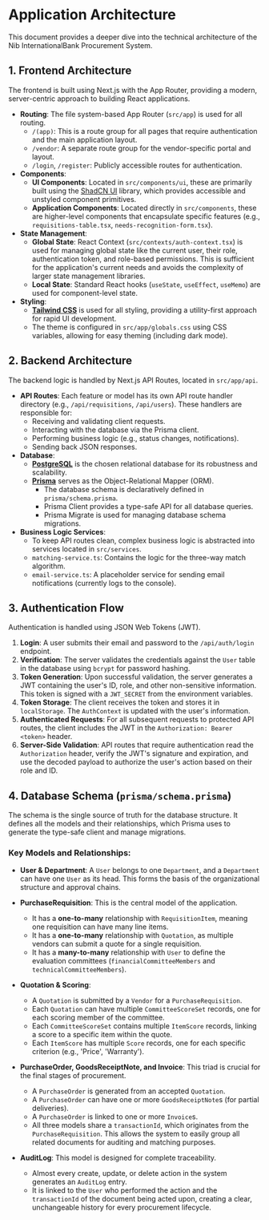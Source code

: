 
# Application Architecture

This document provides a deeper dive into the technical architecture of the Nib InternationalBank Procurement System.

## 1. Frontend Architecture

The frontend is built using Next.js with the App Router, providing a modern, server-centric approach to building React applications.

-   **Routing**: The file system-based App Router (`src/app`) is used for all routing.
    -   `/(app)`: This is a route group for all pages that require authentication and the main application layout.
    -   `/vendor`: A separate route group for the vendor-specific portal and layout.
    -   `/login`, `/register`: Publicly accessible routes for authentication.
-   **Components**:
    -   **UI Components**: Located in `src/components/ui`, these are primarily built using the [ShadCN UI](https://ui.shadcn.com/) library, which provides accessible and unstyled component primitives.
    -   **Application Components**: Located directly in `src/components`, these are higher-level components that encapsulate specific features (e.g., `requisitions-table.tsx`, `needs-recognition-form.tsx`).
-   **State Management**:
    -   **Global State**: React Context (`src/contexts/auth-context.tsx`) is used for managing global state like the current user, their role, authentication token, and role-based permissions. This is sufficient for the application's current needs and avoids the complexity of larger state management libraries.
    -   **Local State**: Standard React hooks (`useState`, `useEffect`, `useMemo`) are used for component-level state.
-   **Styling**:
    -   **[Tailwind CSS](https://tailwindcss.com/)** is used for all styling, providing a utility-first approach for rapid UI development.
    -   The theme is configured in `src/app/globals.css` using CSS variables, allowing for easy theming (including dark mode).

## 2. Backend Architecture

The backend logic is handled by Next.js API Routes, located in `src/app/api`.

-   **API Routes**: Each feature or model has its own API route handler directory (e.g., `/api/requisitions`, `/api/users`). These handlers are responsible for:
    -   Receiving and validating client requests.
    -   Interacting with the database via the Prisma client.
    -   Performing business logic (e.g., status changes, notifications).
    -   Sending back JSON responses.
-   **Database**:
    -   **[PostgreSQL](https://www.postgresql.org/)** is the chosen relational database for its robustness and scalability.
    -   **[Prisma](https://www.prisma.io/)** serves as the Object-Relational Mapper (ORM).
        -   The database schema is declaratively defined in `prisma/schema.prisma`.
        -   Prisma Client provides a type-safe API for all database queries.
        -   Prisma Migrate is used for managing database schema migrations.
-   **Business Logic Services**:
    -   To keep API routes clean, complex business logic is abstracted into services located in `src/services`.
    -   `matching-service.ts`: Contains the logic for the three-way match algorithm.
    -   `email-service.ts`: A placeholder service for sending email notifications (currently logs to the console).

## 3. Authentication Flow

Authentication is handled using JSON Web Tokens (JWT).

1.  **Login**: A user submits their email and password to the `/api/auth/login` endpoint.
2.  **Verification**: The server validates the credentials against the `User` table in the database using `bcrypt` for password hashing.
3.  **Token Generation**: Upon successful validation, the server generates a JWT containing the user's ID, role, and other non-sensitive information. This token is signed with a `JWT_SECRET` from the environment variables.
4.  **Token Storage**: The client receives the token and stores it in `localStorage`. The `AuthContext` is updated with the user's information.
5.  **Authenticated Requests**: For all subsequent requests to protected API routes, the client includes the JWT in the `Authorization: Bearer <token>` header.
6.  **Server-Side Validation**: API routes that require authentication read the `Authorization` header, verify the JWT's signature and expiration, and use the decoded payload to authorize the user's action based on their role and ID.

## 4. Database Schema (`prisma/schema.prisma`)

The schema is the single source of truth for the database structure. It defines all the models and their relationships, which Prisma uses to generate the type-safe client and manage migrations.

### Key Models and Relationships:

-   **User & Department**: A `User` belongs to one `Department`, and a `Department` can have one `User` as its head. This forms the basis of the organizational structure and approval chains.

-   **PurchaseRequisition**: This is the central model of the application.
    -   It has a **one-to-many** relationship with `RequisitionItem`, meaning one requisition can have many line items.
    -   It has a **one-to-many** relationship with `Quotation`, as multiple vendors can submit a quote for a single requisition.
    -   It has a **many-to-many** relationship with `User` to define the evaluation committees (`financialCommitteeMembers` and `technicalCommitteeMembers`).

-   **Quotation & Scoring**:
    -   A `Quotation` is submitted by a `Vendor` for a `PurchaseRequisition`.
    -   Each `Quotation` can have multiple `CommitteeScoreSet` records, one for each scoring member of the committee.
    -   Each `CommitteeScoreSet` contains multiple `ItemScore` records, linking a score to a specific item within the quote.
    -   Each `ItemScore` has multiple `Score` records, one for each specific criterion (e.g., 'Price', 'Warranty').

-   **PurchaseOrder, GoodsReceiptNote, and Invoice**: This triad is crucial for the final stages of procurement.
    -   A `PurchaseOrder` is generated from an accepted `Quotation`.
    -   A `PurchaseOrder` can have one or more `GoodsReceiptNote`s (for partial deliveries).
    -   A `PurchaseOrder` is linked to one or more `Invoice`s.
    -   All three models share a `transactionId`, which originates from the `PurchaseRequisition`. This allows the system to easily group all related documents for auditing and matching purposes.

-   **AuditLog**: This model is designed for complete traceability.
    -   Almost every create, update, or delete action in the system generates an `AuditLog` entry.
    -   It is linked to the `User` who performed the action and the `transactionId` of the document being acted upon, creating a clear, unchangeable history for every procurement lifecycle.
